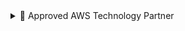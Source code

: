 <details>

<summary>📂 Approved AWS Technology Partner</summary>
<br>

### Approved AWS Technology Partner

Diskover Data is an official [AWS Technology Partner](https://aws.amazon.com/partners/technology/). Please note that AWS has renamed **Amazon Elasticsearch Service** to **Amazon OpenSearch Service**. Most operating and configuration details for OpenSearch Service should also be applicable to Elasticsearch..

<img src="images/logo_aws_technology_partner_network_badge.png" width="250">
<br>
</details>
